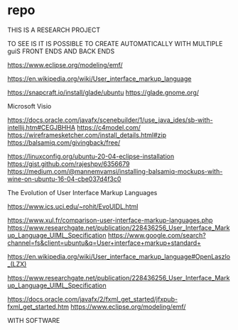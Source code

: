 # repo


THIS IS A RESEARCH PROJECT 

TO SEE IS IT IS POSSIBLE TO CREATE 
AUTOMATICALLY  WITH MULTIPLE 
guiS FRONT ENDS 
AND BACK ENDS 


https://www.eclipse.org/modeling/emf/

https://en.wikipedia.org/wiki/User_interface_markup_language

https://snapcraft.io/install/glade/ubuntu
https://glade.gnome.org/

Microsoft Visio


https://docs.oracle.com/javafx/scenebuilder/1/use_java_ides/sb-with-intellij.htm#CEGJBHHA
https://c4model.com/
https://wireframesketcher.com/install_details.html#zip
https://balsamiq.com/givingback/free/

https://linuxconfig.org/ubuntu-20-04-eclipse-installation
https://gist.github.com/rajeshpv/6356679
https://medium.com/@mannemvamsi/installing-balsamiq-mockups-with-wine-on-ubuntu-16-04-cbe037d4f3c0

The Evolution of User Interface Markup Languages

https://www.ics.uci.edu/~rohit/EvoUIDL.html

https://www.xul.fr/comparison-user-interface-markup-languages.php
https://www.researchgate.net/publication/228436256_User_Interface_Markup_Language_UIML_Specification
https://www.google.com/search?channel=fs&client=ubuntu&q=User+interface+markup+standard+


https://en.wikipedia.org/wiki/User_interface_markup_language#OpenLaszlo_(LZX)	

https://www.researchgate.net/publication/228436256_User_Interface_Markup_Language_UIML_Specification

https://docs.oracle.com/javafx/2/fxml_get_started/jfxpub-fxml_get_started.htm
https://www.eclipse.org/modeling/emf/

WITH SOFTWARE 


